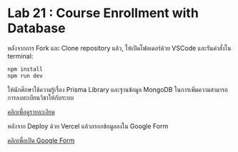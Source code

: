# Lab 21 : Course Enrollment with Database

หลังจากการ Fork และ Clone repository แล้ว, ให้เปิดโฟลเดอร์ด้วย VSCode และรันคำสั่งใน terminal:

```bash
npm install
npm run dev
```

ให้นักศึกษาใช้ความรู้เรื่อง Prisma Library และฐานข้อมูล MongoDB ในการเพิ่มความสามารถการลงทะเบียนวิชาให้กับระบบ

[คลิกเพื่อดูรายละเอียด](https://o365cmu-my.sharepoint.com/:b:/g/personal/chayanin_s_cmu_ac_th1/EeO0x_wxoJdHn31-Wb9mAIwBaIVaYNbIik2Rrqxg2iwlHQ?e=2KtZ4h)

หลังจาก Deploy ด้วย Vercel แล้วกรอกข้อมูลลงใน Google Form

[คลิกเพื่อเปิด Google Form](https://forms.gle/acZQaNERxF1EJycw5)
